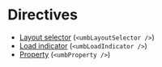 # Directives

- [Layout selector](umbLayoutSelector/) (`<umbLayoutSelector />`)
- [Load indicator](umbLoadIndicator/) (`<umbLoadIndicator />`)
- [Property](umbProperty/) (`<umbProperty />`)
